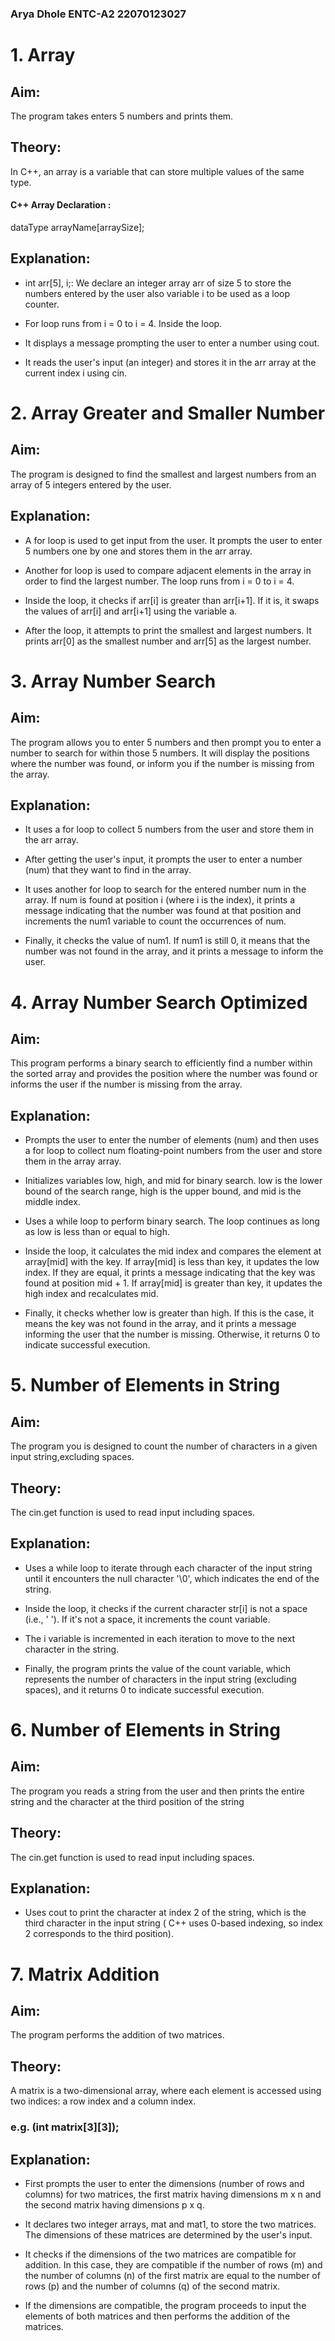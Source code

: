 ### Arya Dhole  ENTC-A2  22070123027

# 1. Array
## Aim:
The program takes enters 5 numbers and prints them.
## Theory:
In C++, an array is a variable that can store multiple values of the same type.

#### C++ Array Declaration : 
dataType arrayName[arraySize];


## Explanation:
* int arr[5], i;: We declare an integer array arr of size 5 to store the numbers entered by the user also variable i to be used as a loop counter.

* For loop runs from i = 0 to i = 4. Inside the loop.
* It displays a message prompting the user to enter a number using cout.
* It reads the user's input (an integer) and stores it in the arr array at the current index i using cin.


# 2. Array Greater and Smaller Number

## Aim:
The program is designed to find the smallest and largest numbers from an array of 5 integers entered by the user. 

## Explanation:
* A for loop is used to get input from the user. It prompts the user to enter 5 numbers one by one and stores them in the arr array.

* Another for loop is used to compare adjacent elements in the array in order to find the largest number. The loop runs from i = 0 to i = 4.

* Inside the loop, it checks if arr[i] is greater than arr[i+1]. If it is, it swaps the values of arr[i] and arr[i+1] using the variable a.

* After the loop, it attempts to print the smallest and largest numbers. It prints arr[0] as the smallest number and arr[5] as the largest number.

# 3. Array Number Search
## Aim:
The program allows you to enter 5 numbers and then prompt you to enter a number to search for within those 5 numbers. It will display the positions where the number was found, or inform you if the number is missing from the array.
## Explanation:
* It uses a for loop to collect 5 numbers from the user and store them in the arr array.

* After getting the user's input, it prompts the user to enter a number (num) that they want to find in the array.

* It uses another for loop to search for the entered number num in the array. If num is found at position i (where i is the index), it prints a message indicating that the number was found at that position and increments the num1 variable to count the occurrences of num.

* Finally, it checks the value of num1. If num1 is still 0, it means that the number was not found in the array, and it prints a message to inform the user.

# 4. Array Number Search Optimized
## Aim:
This program performs a binary search to efficiently find a number within the sorted array and provides the position where the number was found or informs the user if the number is missing from the array.

## Explanation:
* Prompts the user to enter the number of elements (num) and then uses a for loop to collect num floating-point numbers from the user and store them in the array array.

* Initializes variables low, high, and mid for binary search. low is the lower bound of the search range, high is the upper bound, and mid is the middle index.

* Uses a while loop to perform binary search. The loop continues as long as low is less than or equal to high.

* Inside the loop, it calculates the mid index and compares the element at array[mid] with the key. If array[mid] is less than key, it updates the low index. If they are equal, it prints a message indicating that the key was found at position mid + 1. If array[mid] is greater than key, it updates the high index and recalculates mid.


* Finally, it checks whether low is greater than high. If this is the case, it means the key was not found in the array, and it prints a message informing the user that the number is missing. Otherwise, it returns 0 to indicate successful execution.

# 5. Number of Elements in String
## Aim:
The program you is designed to count the number of characters in a given input string,excluding spaces.
## Theory:
The cin.get function is used to read input including spaces.
## Explanation:
* Uses a while loop to iterate through each character of the input string until it encounters the null character '\0', which indicates the end of the string.

* Inside the loop, it checks if the current character str[i] is not a space (i.e., ' '). If it's not a space, it increments the count variable.

* The i variable is incremented in each iteration to move to the next character in the string.
* Finally, the program prints the value of the count variable, which represents the number of characters in the input string (excluding spaces), and it returns 0 to indicate successful execution.

# 6. Number of Elements in String
## Aim:
The program you reads a string from the user and then prints the entire string and the character at the third position of the string

## Theory:
The cin.get function is used to read input including spaces.
## Explanation:
* Uses cout to print the character at index 2 of the string, which is the third character in the input string ( C++ uses 0-based indexing, so index 2 corresponds to the third position).

# 7. Matrix Addition
## Aim:
The program performs the addition of two matrices.
## Theory:
A matrix is a two-dimensional array, where each element is accessed using two indices: a row index and a column index.
### e.g. (int matrix[3][3]);
## Explanation:
* First prompts the user to enter the dimensions (number of rows and columns) for two matrices, the first matrix having dimensions m x n and the second matrix having dimensions p x q.

* It declares two integer arrays, mat and mat1, to store the two matrices. The dimensions of these matrices are determined by the user's input.

* It checks if the dimensions of the two matrices are compatible for addition. In this case, they are compatible if the number of rows (m) and the number of columns (n) of the first matrix are equal to the number of rows (p) and the number of columns (q) of the second matrix.

* If the dimensions are compatible, the program proceeds to input the elements of both matrices and then performs the addition of the matrices.





